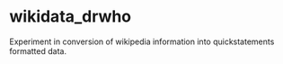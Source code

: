 # wikidata_drwho
Experiment in conversion of wikipedia information into quickstatements formatted data.
